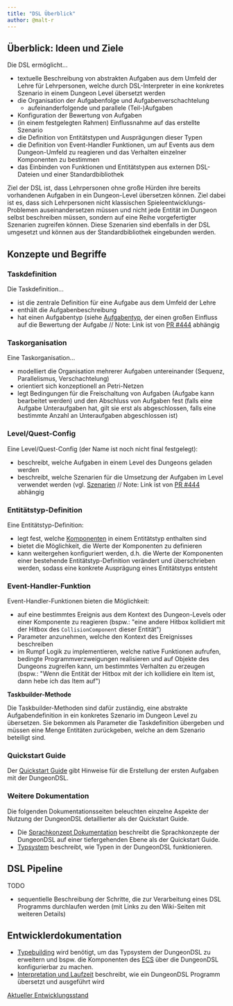 ```yaml
---
title: "DSL Überblick"
author: @malt-r
---
```


## Überblick: Ideen und Ziele

Die DSL ermöglicht...
- textuelle Beschreibung von abstrakten Aufgaben aus dem Umfeld der Lehre für Lehrpersonen, welche durch DSL-Interpreter in eine konkretes Szenario in einem Dungeon Level übersetzt werden
- die Organisation der Aufgabenfolge und Aufgabenverschachtelung
    - aufeinanderfolgende und parallele (Teil-)Aufgaben
- Konfiguration der Bewertung von Aufgaben
- (in einem festgelegten Rahmen) Einflussnahme auf das erstellte Szenario
- die Definition von Entitätstypen und Ausprägungen dieser Typen
- die Definition von Event-Handler Funktionen, um auf Events aus dem Dungeon-Umfeld
    zu reagieren und das Verhalten einzelner Komponenten zu bestimmen
- das Einbinden von Funktionen und Entitätstypen aus externen DSL-Dateien und einer Standardbibliothek

Ziel der DSL ist, dass Lehrpersonen ohne große Hürden ihre bereits vorhandenen
Aufgaben in ein Dungeon-Level übersetzen können. Ziel dabei ist es, dass sich
Lehrpersonen nicht klassischen Spieleentwicklungs-Problemen auseinandersetzen müssen und
nicht jede Entität im Dungeon selbst beschreiben müssen, sondern auf eine Reihe
vorgefertigter Szenarien zugreifen können. Diese Szenarien sind ebenfalls in der DSL
umgesetzt und können aus der Standardbibliothek eingebunden werden.

## Konzepte und Begriffe

### Taskdefinition

Die Taskdefinition...
- ist die zentrale Definition für eine Aufgabe aus dem Umfeld der Lehre
- enthält die Aufgabenbeschreibung
- hat einen Aufgabentyp (siehe [Aufgabentyp](doc/tasks/README.md#Aufgabentypen), der einen großen Einfluss auf die Bewertung der Aufgabe // Note: Link ist von [PR #444](https://github.com/Programmiermethoden/Dungeon/pull/444) abhängig

### Taskorganisation

Eine Taskorganisation...
- modelliert die Organisation mehrerer Aufgaben untereinander (Sequenz, Parallelismus, Verschachtelung)
- orientiert sich konzeptionell an Petri-Netzen
- legt Bedingungen für die Freischaltung von Aufgaben (Aufgabe kann bearbeitet werden) und den
    Abschluss von Aufgaben fest (falls eine Aufgabe Unteraufgaben hat, gilt sie erst
    als abgeschlossen, falls eine bestimmte Anzahl an Unteraufgaben abgeschlossen ist)

### Level/Quest-Config

Eine Level/Quest-Config (der Name ist noch nicht final festgelegt):
- beschreibt, welche Aufgaben in einem Level des Dungeons geladen werden
- beschreibt, welche Szenarien für die Umsetzung der Aufgaben im Level verwendet
    werden (vgl. [Szenarien](doc/tasks/README.md#Szenarien) // Note: Link ist von [PR #444](https://github.com/Programmiermethoden/Dungeon/pull/444) abhängig


### Entitätstyp-Definition

Eine Entitätstyp-Definition:
- legt fest, welche [Komponenten](../doc/ecs/components/readme.md) in einem Entitätstyp enthalten sind
- bietet die Möglichkeit, die Werte der Komponenten zu definieren
- kann weitergehen konfiguriert werden, d.h. die Werte der Komponenten einer bestehende Entitätstyp-Definition verändert und überschrieben werden, sodass eine konkrete Ausprägung eines Entitätstyps entsteht

### Event-Handler-Funktion

Event-Handler-Funktionen bieten die Möglichkeit:
- auf eine bestimmtes Ereignis aus dem Kontext des Dungeon-Levels oder einer Komponente zu reagieren (bspw.: "eine andere Hitbox kollidiert mit der Hitbox des `CollisionComponent` dieser Entität")
- Parameter anzunehmen, welche den Kontext des Ereignisses beschreiben
- im Rumpf Logik zu implementieren, welche native Funktionen aufrufen, bedingte Programmverzweigungen realisieren und auf Objekte des Dungeons zugreifen kann, um bestimmtes Verhalten zu erzeugen (bspw.: "Wenn die Entität der Hitbox mit der ich kollidiere ein Item ist, dann hebe ich das Item auf")

**Taskbuilder-Methode**

Die Taskbuilder-Methoden sind dafür zuständig, eine abstrakte Aufgabendefinition in ein konkretes Szenario im Dungeon Level zu übersetzen. Sie bekommen als Parameter die Taskdefinition übergeben und müssen eine Menge Entitäten zurückgeben, welche an dem Szenario beteiligt sind.

### Quickstart Guide

Der [Quickstart Guide](quickstart.md) gibt Hinweise für die Erstellung der ersten Aufgaben mit der DungeonDSL.

### Weitere Dokumentation

Die folgenden Dokumentationsseiten beleuchten einzelne Aspekte der Nutzung der DungeonDSL detaillierter als der Quickstart Guide.

- Die [Sprachkonzept Dokumentation](sprachkonzepte.md) beschreibt die Sprachkonzepte der DungeonDSL auf einer tiefergehenden Ebene als der Quickstart Guide.
- [Typsystem](typsystem.md) beschreibt, wie Typen in der DungeonDSL funktionieren.

## DSL Pipeline

TODO

- sequentielle Beschreibung der Schritte, die zur Verarbeitung eines DSL Programms durchlaufen werden (mit Links zu den Wiki-Seiten mit weiteren Details)

## Entwicklerdokumentation

- [Typebuilding](https://github.com/Programmiermethoden/Dungeon/wiki/Typebuilding) wird benötigt, um das Typsystem der DungeonDSL zu erweitern und bspw. die Komponenten des [ECS](../ecs/readme.md) über die DungeonDSL konfigurierbar zu machen.
- [Interpretation und Laufzeit](interpretation-laufzeit.md) beschreibt, wie ein DungeonDSL Programm übersetzt und ausgeführt wird

[Aktueller Entwicklungsstand](goals.md)

